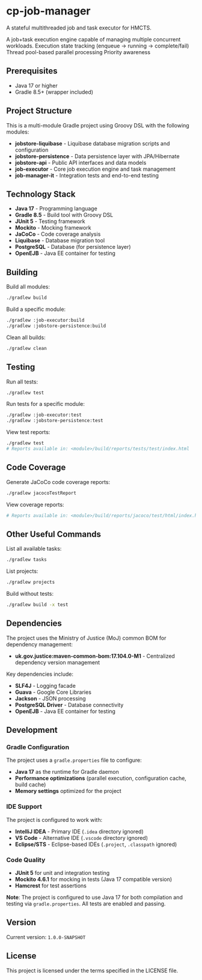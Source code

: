 # cp-job-manager

A stateful multithreaded job and task executor for HMCTS.



A job+task execution engine capable of managing multiple concurrent workloads.
Execution state tracking (enqueue → running → complete/fail)
Thread pool-based parallel processing
Priority awareness

## Prerequisites

- Java 17 or higher
- Gradle 8.5+ (wrapper included)

## Project Structure

This is a multi-module Gradle project using Groovy DSL with the following modules:

- **jobstore-liquibase** - Liquibase database migration scripts and configuration
- **jobstore-persistence** - Data persistence layer with JPA/Hibernate
- **jobstore-api** - Public API interfaces and data models
- **job-executor** - Core job execution engine and task management
- **job-manager-it** - Integration tests and end-to-end testing

## Technology Stack

- **Java 17** - Programming language
- **Gradle 8.5** - Build tool with Groovy DSL
- **JUnit 5** - Testing framework
- **Mockito** - Mocking framework
- **JaCoCo** - Code coverage analysis
- **Liquibase** - Database migration tool
- **PostgreSQL** - Database (for persistence layer)
- **OpenEJB** - Java EE container for testing

## Building

Build all modules:
```bash
./gradlew build
```

Build a specific module:
```bash
./gradlew :job-executor:build
./gradlew :jobstore-persistence:build
```

Clean all builds:
```bash
./gradlew clean
```

## Testing

Run all tests:
```bash
./gradlew test
```

Run tests for a specific module:
```bash
./gradlew :job-executor:test
./gradlew :jobstore-persistence:test
```

View test reports:
```bash
./gradlew test
# Reports available in: <module>/build/reports/tests/test/index.html
```

## Code Coverage

Generate JaCoCo code coverage reports:
```bash
./gradlew jacocoTestReport
```

View coverage reports:
```bash
# Reports available in: <module>/build/reports/jacoco/test/html/index.html
```

## Other Useful Commands

List all available tasks:
```bash
./gradlew tasks
```

List projects:
```bash
./gradlew projects
```

Build without tests:
```bash
./gradlew build -x test
```

## Dependencies

The project uses the Ministry of Justice (MoJ) common BOM for dependency management:

- **uk.gov.justice:maven-common-bom:17.104.0-M1** - Centralized dependency version management

Key dependencies include:
- **SLF4J** - Logging facade
- **Guava** - Google Core Libraries
- **Jackson** - JSON processing
- **PostgreSQL Driver** - Database connectivity
- **OpenEJB** - Java EE container for testing

## Development

### Gradle Configuration

The project uses a `gradle.properties` file to configure:
- **Java 17** as the runtime for Gradle daemon
- **Performance optimizations** (parallel execution, configuration cache, build cache)
- **Memory settings** optimized for the project

### IDE Support

The project is configured to work with:
- **IntelliJ IDEA** - Primary IDE (`.idea` directory ignored)
- **VS Code** - Alternative IDE (`.vscode` directory ignored)
- **Eclipse/STS** - Eclipse-based IDEs (`.project`, `.classpath` ignored)

### Code Quality

- **JUnit 5** for unit and integration testing
- **Mockito 4.6.1** for mocking in tests (Java 17 compatible version)
- **Hamcrest** for test assertions

**Note**: The project is configured to use Java 17 for both compilation and testing via `gradle.properties`. All tests are enabled and passing.

## Version

Current version: `1.0.0-SNAPSHOT`

## License

This project is licensed under the terms specified in the LICENSE file.

